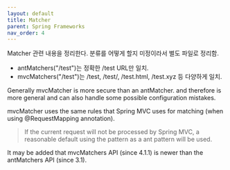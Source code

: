 ```yaml
---
layout: default
title: Matcher
parent: Spring Frameworks
nav_order: 4
---
```


Matcher 관련 내용을 정리한다. 분류를 어떻게 할지 미정이라서 별도 파일로 정리함.


* antMatchers("/test")는 정확한 /test URL만 일치.
* mvcMatchers("/test")는 /test, /test/, /test.html, /test.xyz 등 다양하게 일치.

Generally mvcMatcher is more secure than an antMatcher. and therefore is more general and can also handle some possible configuration mistakes.

mvcMatcher uses the same rules that Spring MVC uses for matching (when using @RequestMapping annotation).

> If the current request will not be processed by Spring MVC, a reasonable default using the pattern as a ant pattern will be used.

It may be added that mvcMatchers API (since 4.1.1) is newer than the antMatchers API (since 3.1).

